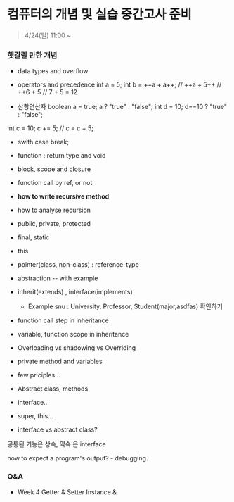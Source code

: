 # 컴퓨터의 개념 및 실습 중간고사 준비
> 4/24(일) 11:00 ~

### 헷갈릴 만한 개념
* data types and overflow
* operators and precedence
int a = 5;
int b = ++a + a++;
// ++a + 5++
// ++6 + 5
// 7 + 5 = 12

* 삼항연산자
boolean a = true;
a ? "true" : "false";
int d = 10;
d==10 ? "true" : "false";

int c = 10;
c += 5; // c = c + 5;

* swith case break;
* function : return type and void
* block, scope and closure
* function call by ref, or not
* **how to write recursive method**
* how to analyse recursion
* public, private, protected
* final, static
* this
* pointer(class, non-class) : reference-type
* abstraction -- with example
* inherit(extends) , interface(implements)
  *  Example snu : University, Professor, Student(major,asdfas) 확인하기

* function call step in inheritance
* variable, function scope in inheritance
* Overloading vs shadowing vs Overriding
* private method and variables
* few priciples...
* Abstract class, methods
* interface..
* super, this...
* interface vs abstract class?

공통된 기능은 상속, 약속 은 interface

how to expect a program's output? - debugging.

### Q&A

* Week 4
Getter & Setter
Instance & 
